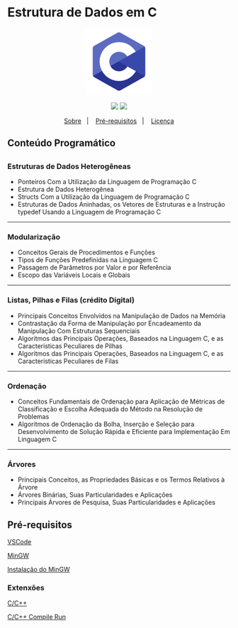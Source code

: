 # Estrutura de Dados em C

<p align="center">
  <img src="images/intro.png" width="150">
</p>

<p align="center">
  <img src="https://img.shields.io/badge/Code%20License-MIT-blue.svg")>
  <img src="https://img.shields.io/static/v1?label=C&message=Learning&color=inactive">
</p>

<p align="center">
  <a href="#sobre">Sobre</a>&nbsp;&nbsp;&nbsp;|&nbsp;&nbsp;&nbsp;
  <a href="#pre-requisitos">Pré-requisitos</a>&nbsp;&nbsp;&nbsp;|&nbsp;&nbsp;&nbsp;
  <a href="https://github.com/gabr1ellima/estrutura-de-dados-em-c/blob/master/LICENSE.md">Licença</a>
</p>

<h2 id="sobre">Conteúdo Programático<h2>

### Estruturas de Dados Heterogêneas
- Ponteiros Com a Utilização da Linguagem de Programação C
- Estrutura de Dados Heterogênea
- Structs Com a Utilização da Linguagem de Programação C
- Estruturas de Dados Aninhadas, os Vetores de Estruturas e a Instrução typedef Usando a Linguagem de Programação C
---
### Modularização
- Conceitos Gerais de Procedimentos e Funções
- Tipos de Funções Predefinidas na Linguagem C
- Passagem de Parâmetros por Valor e por Referência
- Escopo das Variáveis Locais e Globais
---
### Listas, Pilhas e Filas (crédito Digital)
- Principais Conceitos Envolvidos na Manipulação de Dados na Memória
- Contrastação da Forma de Manipulação por Encadeamento da Manipulação Com Estruturas Sequenciais
- Algoritmos das Principais Operações, Baseados na Linguagem C, e as Características Peculiares de Pilhas
- Algoritmos das Principais Operações, Baseados na Linguagem C, e as Características Peculiares de Filas
---
### Ordenação
- Conceitos Fundamentais de Ordenação para Aplicação de Métricas de Classificação e Escolha Adequada do Método na Resolução de Problemas
- Algoritmos de Ordenação da Bolha, Inserção e Seleção para Desenvolvimento de Solução Rápida e Eficiente para Implementação Em Linguagem C
---
### Árvores
- Principais Conceitos, as Propriedades Básicas e os Termos Relativos à Árvore
- Árvores Binárias, Suas Particularidades e Aplicações
- Principais Árvores de Pesquisa, Suas Particularidades e Aplicações


<h2 id="pre-requisitos">Pré-requisitos</h2>

[VSCode]("https://code.visualstudio.com/download")

[MinGW]("https://sourceforge.net/projects/mingw-w64/files/Toolchains%20targetting%20Win32/Personal%20Builds/mingw-builds/installer/mingw-w64-install.exe/download")

[Instalação do MinGW]("https://code.visualstudio.com/docs/languages/cpp")

### Extenxões

[C/C++]("https://marketplace.visualstudio.com/items?itemName=ms-vscode.cpptools")

[C/C++ Compile Run]("https://marketplace.visualstudio.com/items?itemName=danielpinto8zz6.c-cpp-compile-run")
